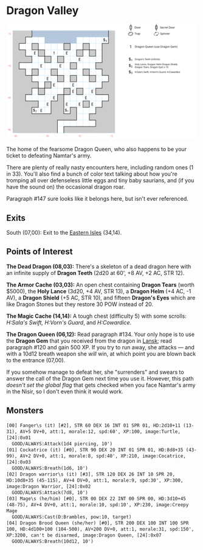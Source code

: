 # Dragon Valley

![map](dragon-valley.svg)

The home of the fearsome Dragon Queen, who also happens to be your ticket to defeating Namtar's army.

There are plenty of really nasty encounters here, including random ones (1 in 33). You'll also find a bunch of color text talking about how you're tromping all over defenseless little eggs and tiny baby saurians, and (if you have the sound on) the occasional dragon roar.

Paragraph #147 sure looks like it belongs here, but isn't ever referenced.

## Exits

South (07,00): Exit to the [Eastern Isles](dilmun.md) (34,14).

## Points of Interest

**The Dead Dragon (08,03):** There's a skeleton of a dead dragon here with an infinite supply of **Dragon Teeth** (2d20 at 60', +8 AV, +2 AC, STR 12).

**The Armor Cache (03,03):** An open chest containing **Dragon Tears** (worth $5000), the **Holy Lance** (3d20, +4 AV, STR 13), a **Dragon Helm** (+4 AC, -1 AV), a **Dragon Shield** (+5 AC, STR 10), and fifteen **Dragon's Eyes** which are like Dragon Stones but they restore 30 POW instead of 20.

**The Magic Cache (14,14):** A tough chest (difficulty 5) with some scrolls: *H:Sala's Swift, H:Vorn's Guard*, and *H:Cowardice*.

**The Dragon Queen (06,12):** Read paragraph #134. Your only hope is to use the **Dragon Gem** that you received from the dragon in [Lansk](lansk-undercity.md); read paragraph #120 and gain 500 XP. If you try to run away, she attacks — and with a 10d12 breath weapon she *will* win, at which point you are blown back to the entrance (07,00).

If you somehow manage to defeat her, she "surrenders" and swears to answer the call of the Dragon Gem next time you use it. However, this path *doesn't set the global flag* that gets checked when you face Namtar's army in the Nisir, so I don't even think it would work.

## Monsters

    [00] Fanger\s (it) [#2], STR 60 DEX 16 INT 01 SPR 01, HD:2d10+11 (13-31), AV+5 DV+0, att:1, morale:12, spd:60', XP:100, image:Turtle, [24]:0x01
      GOOD/ALWAYS:Attack(1d4 piercing, 10')
    [01] Cockatrice (it) [#0], STR 90 DEX 20 INT 01 SPR 01, HD:8d8+35 (43-99), AV+2 DV+0, att:1, morale:8, spd:40', XP:210, image:Cocatrice, [24]:0x03
      GOOD/ALWAYS:Breath(1d6, 10')
    [02] Dragon warrior\s (it) [#3], STR 120 DEX 26 INT 10 SPR 20, HD:10d8+35 (45-115), AV+4 DV+0, att:1, morale:9, spd:30', XP:300, image:Dragon Warrior, [24]:0x02
      GOOD/ALWAYS:Attack(7d8, 10')
    [03] Mage\s (he/him) [#0], STR 00 DEX 22 INT 00 SPR 00, HD:3d10+45 (48-75), AV+4 DV+0, att:1, morale:10, spd:10', XP:230, image:Creepy Mage
      GOOD/ALWAYS:Cast(D:Brambles, pow:10, target)
    [04] Dragon Brood Queen (she/her) [#0], STR 200 DEX 100 INT 100 SPR 100, HD:4d100+100 (104-500), AV+200 DV+0, att:1, morale:31, spd:150', XP:3200, can't be disarmed, image:Dragon Queen, [24]:0x07
      GOOD/ALWAYS:Breath(10d12, 10')